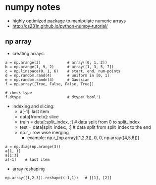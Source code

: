 # numpy notes
* highly optimized package to manipulate numeric arrays
* http://cs231n.github.io/python-numpy-tutorial/

## np array
* creating arrays:
```
a = np.arange(3)            # array([0, 1, 2])
b = np.arange(1, 9, 2)      # array([1, 3, 5, 7])
c = np.linspace(0, 1, 6)    # start, end, num-points
d = np.random.rand(4)       # uniform in [0, 1]
e = np.random.randn(4)      # Gaussian
f = np.array([True, False, False, True])

# check type
f.dtype                     # dtype('bool')
```
* indexing and slicing:
    * a[-1]: last item
    * data[from:to]: slice
    * train = data[:split_index, :]     # data split from 0 to split_index
    * test = data[split_index:, :]      # data split from split_index to the end
    * np.r_: row wise merging
        * example: np.r_[np.array([1,2,3]), 0, 0, np.array([4,5,6])]
```
a = np.diag(np.arange(3))
a[1, 1]
a[1:3]
a[-1]    # last item
```
* array reshaping
```
np.array([1,2,3]).reshape((-1,1))   # [[1], [2]]
```
